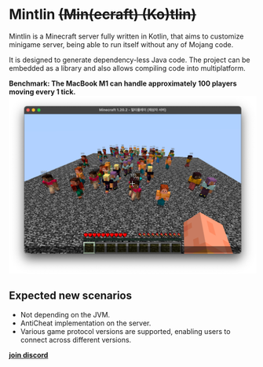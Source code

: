 # Mintlin ~~(Min(ecraft) (Ko)tlin)~~

Mintlin is a Minecraft server fully written in Kotlin,
that aims to customize minigame server, being able to run itself without any of Mojang code.

It is designed to generate dependency-less Java code.
The project can be embedded as a library and also allows compiling code into multiplatform.



**Benchmark: The MacBook M1 can handle approximately 100 players moving every 1 tick.**
![img.png](img.png)


## Expected new scenarios

* Not depending on the JVM.
* AntiCheat implementation on the server.
* Various game protocol versions are supported, enabling users to connect across different versions.

[**join discord**](https://discord.gg/2KnEqH6JEH)
